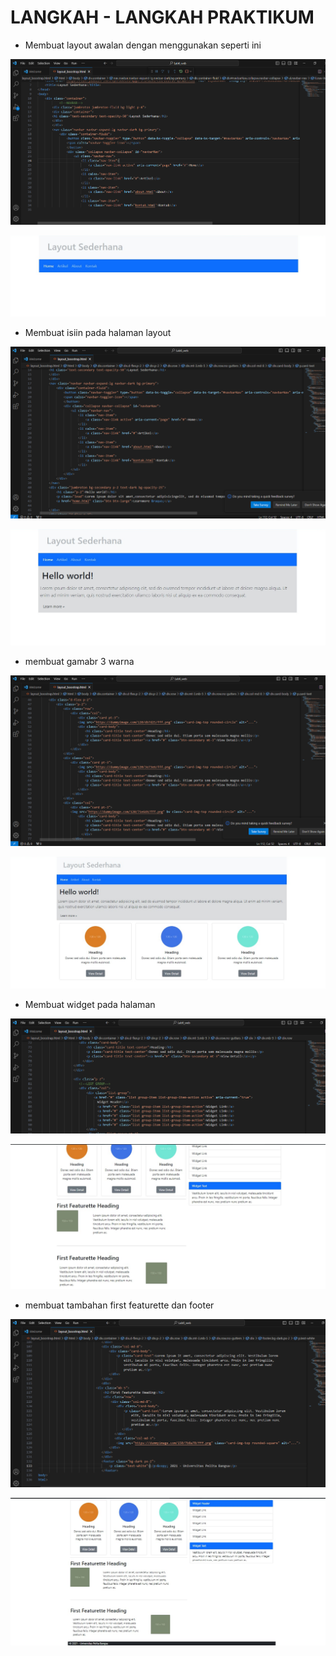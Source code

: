# LANGKAH - LANGKAH PRAKTIKUM 

- Membuat layout awalan dengan menggunakan seperti ini

![gambar1](GAMBAR-AKU/aku9.png)

![gambar1](GAMBAR-AKU/aku5.png)

- Membuat isiin pada halaman layout

![gambar1](GAMBAR-AKU/aku10.png)

![gambar1](GAMBAR-AKU/aku4.png)

- membuat gamabr 3 warna 

![gambar1](GAMBAR-AKU/aku11.png)

![gambar1](GAMBAR-AKU/aku3.png)


- Membuat widget pada halaman 

![gambar1](GAMBAR-AKU/aku15.png)

![gambar1](GAMBAR-AKU/aku2.png)

- membuat tambahan first featurette dan footer

![gambar1](GAMBAR-AKU/aku14.png)

![gambar1](GAMBAR-AKU/aku1.png)
